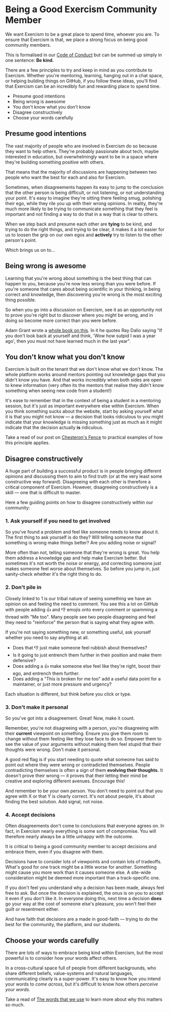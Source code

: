 # Being a Good Exercism Community Member

We want Exercism to be a great place to spend time, whoever you are.
To ensure that Exercism is that, we place a strong focus on being good community members.

This is formalised in our [Code of Conduct](https://exercism.io/code-of-conduct) but can be summed up simply in one sentence: **Be kind.**

There are a few principles to try and keep in mind as you contribute to Exercism.
Whether you're mentoring, learning, hanging out in a chat space, or helping building things on GitHub, if you follow these ideas, you'll find that Exercism can be an incredibly fun and rewarding place to spend time.

- Presume good intentions
- Being wrong is awesome
- You don't know what you don't know
- Disagree constructively
- Choose your words carefully

## Presume good intentions

The vast majority of people who are involved in Exercism do so because they want to help others.
They're probably passionate about tech, maybe interested in education, but overwhelmingly want to be in a space where they're building something positive with others.

That means that the majority of discussions are happening between two people who want the best for each and also for Exercism.

Sometimes, when disagreements happen its easy to jump to the conclusion that the other person is being difficult, or not listening, or not understanding your point.
It's easy to imagine they're sitting there feeling smug, polishing their ego, while they rile you up with their wrong opinions.
In reality, they're much more likely to be trying to communicate something that they feel is important and not finding a way to do that in a way that is clear to others.

When we step back and presume each other are **tying** to be kind, and trying to do the right things, and trying to be clear, it makes it a lot easier for us to loosen the grip on our own egos and **actively** try to listen to the other person's point.

Which brings us on to...

## Being wrong is awesome

Learning that you're wrong about something is the best thing that can happen to you, because you're now less wrong than you were before.
If you're someone that cares about being scientific in your thinking, in being correct and knowledge, then discovering you're wrong is the most exciting thing possible.

So when you go into a discussion on Exercism, see it as an opportunity not to prove you're right but to discover where you might be wrong, and in doing so become more correct than you were before.

Adam Grant wrote a [whole book on this](https://www.adamgrant.net/book/think-again/).
In it he quotes Ray Dalio saying "If you don't look back at yourself and think, 'Wow how sutpid I was a year ago', then you must not have learned much in the last year".

## You don't know what you don't know

Exercism is built on the tenant that we don't know what we don't know.
The whole platform works around mentors pointing out knowledge gaps that you didn't know you have.
And that works incredibly when both sides are open to knew information (very often its the mentors that realise they didn't know something when seeing new code from a student!)

It's ease to remember that in the context of being a student in a mentoring session, but it's just as important everywhere else within Exercism.
When you think something sucks about the website, start by asking yourself what it is that you might not know — a decision that looks ridiculous to you might indicate that your knowledge is missing something just as much as it might indicate that the decision actually **is** ridiculous.

Take a read of our post on [Chesteron's Fence](./being-a-good-community-member/chestertons-fence) to practical examples of how this principle applies.

## Disagree constructively

A huge part of building a successful product is in people bringing different opinions and discussing them to aim to find truth (or at the very least some constructive way forward).
Disagreeing with each other is therefore a critical component of Exercism.
However, disagreeing constructively is a skill — one that is difficult to master.

Here a few guiding points on how to disagree constructively within our community:

### 1. Ask yourself if you need to get involved

So you've found a problem and feel like someone needs to know about it.
The first thing to ask yourself is do they?
Will telling someone that something is wrong make things better?
Are you adding noise or signal?

More often than not, telling someone that they're wrong is great.
You help them address a knowledge gap and help make Exercism better.
But sometimes it's not worth the noise or energy, and correcting someone just makes someone feel worse about themselves.
So before you jump in, just sanity-check whether it's the right thing to do.

### 2. Don't pile in

Closely linked to 1 is our tribal nature of seeing something we have an opinion on and feeling the need to comment.
You see this a lot on GitHub with people adding 👍 and 👎 emojis onto every comment or spamming a thread with "Me too".
Many people see two people disagreeing and feel they need to "reinforce" the person that is saying what they agree with.

If you're not saying something new, or something useful, ask yourself whether you need to say anything at all.

- Does that 👎 just make someone feel rubbish about themselves?
- Is it going to just entrench them further in their position and make them defensive?
- Does adding a 👍 make someone else feel like they're right, boost their ego, and entrench them further.
- Does adding a "This is broken for me too" add a useful data point for a maintainer, or just more pressure and urgency?

Each situation is different, but think before you click or type.

### 3. Don't make it personal

So you've got into a disagreement. Great! Now, make it count.

Remember, you're not disagreeing with a person, you're disagreeing with their **current** viewpoint on something.
Ensure you give them room to change without them feeling like they lose face to do so.
Empower them to see the value of your arguments without making them feel stupid that their thoughts were wrong.
Don't make it personal.

A good red flag is if you start needing to quote what someone has said to point out where they were wrong or contradicted themselves.
People contradicting themselves is often a sign of them **evolving their thoughts.**
It doesn't prove their wrong — it proves that their letting their mind be creative and exploring different avenues.
Encourage this!

And remember to be your own person.
You don't need to point out that you agree with X or that Y is clearly correct.
It's not about people, it's about finding the best solution.
Add signal, not noise.

### 4. Accept decisions

Often disagreements don't come to conclusions that everyone agrees on.
In fact, in Exercism nearly everything is some sort of compromise.
You will therefore nearly always be a little unhappy with the outcome.

It is critical to being a good community member to accept decisions and embrace them, even if you disagree with them.

Decisions have to consider lots of viewpoints and contain lots of tradeoffs.
What's good for one track might be a little worse for another.
Something might cause you more work than it causes someone else.
A site-wide consideration might be deemed more important than a track-specific one.

If you don't feel you understand why a decision has been made, always feel free to ask.
But once the decision is explained, the onus is on you to accept it even if you don't like it.
In everyone doing this, next time a decision **does** go your way at the cost of someone else's pleasure, you won't feel their guilt or resentment either.

And have faith that decisions are a made in good-faith — trying to do the best for the community, the platform, and our students.

## Choose your words carefully

There are lots of ways to embrace being kind within Exercism, but the most powerful is to consider how your words affect others.

In a cross-cultural space full of people from different backgrounds, who share different beliefs, value-systems and natural languages, communicating clearly is a super-power.
It's easy to know how you intend your words to _come across_, but it's difficult to know how others _perceive your words_.

Take a read of [The words that we use](./being-a-good-community-member/the-words-that-we-use) to learn more about why this matters so much.
